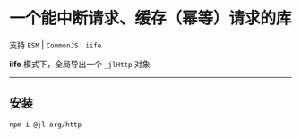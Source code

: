 # 一个能中断请求、缓存（幂等）请求的库

支持 `ESM` | `CommonJS` | `iife`

**iife** 模式下，全局导出一个 `_jlHttp` 对象

---

## 安装
```bash
npm i @jl-org/http
```

